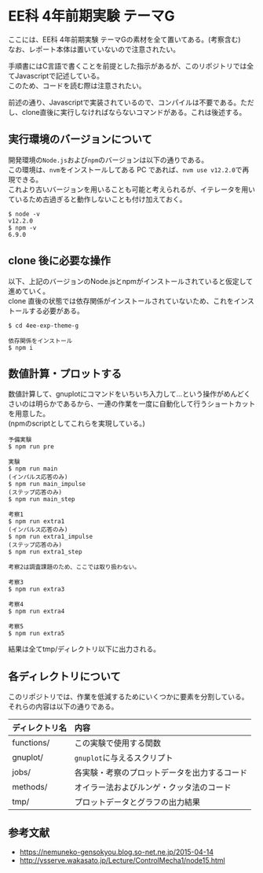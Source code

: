# EE科 4年前期実験 テーマG

ここには、EE科 4年前期実験 テーマGの素材を全て置いてある。(考察含む)  
なお、レポート本体は置いていないので注意されたい。

手順書にはC言語で書くことを前提とした指示があるが、このリポジトリでは全てJavascriptで記述している。  
このため、コードを読む際は注意されたい。

前述の通り、Javascriptで実装されているので、コンパイルは不要である。ただし、clone直後に実行しなければならないコマンドがある。これは後述する。

## 実行環境のバージョンについて

開発環境の`Node.js`および`npm`のバージョンは以下の通りである。  
この環境は、`nvm`をインストールしてある PC であれば、`nvm use v12.2.0`で再現できる。  
これより古いバージョンを用いることも可能と考えられるが、イテレータを用いているため古過ぎると動作しないことも付け加えておく。

```
$ node -v
v12.2.0
$ npm -v
6.9.0
```

## clone 後に必要な操作

以下、上記のバージョンのNode.jsとnpmがインストールされていると仮定して進めていく。  
clone 直後の状態では依存関係がインストールされていないため、これをインストールする必要がある。

```
$ cd 4ee-exp-theme-g

依存関係をインストール
$ npm i
```

## 数値計算・プロットする

数値計算して、gnuplotにコマンドをいちいち入力して...という操作がめんどくさいのは明らかであるから、一連の作業を一度に自動化して行うショートカットを用意した。  
(npmのscriptとしてこれらを実現している。)

```
予備実験
$ npm run pre

実験
$ npm run main
(インパルス応答のみ)
$ npm run main_impulse
(ステップ応答のみ)
$ npm run main_step

考察1
$ npm run extra1
(インパルス応答のみ)
$ npm run extra1_impulse
(ステップ応答のみ)
$ npm run extra1_step

考察2は調査課題のため、ここでは取り扱わない。

考察3
$ npm run extra3

考察4
$ npm run extra4

考察5
$ npm run extra5
```

結果は全てtmp/ディレクトリ以下に出力される。

## 各ディレクトリについて

このリポジトリでは、作業を低減するためにいくつかに要素を分割している。  
それらの内容は以下の通りである。

| ディレクトリ名 | 内容                                         |
| :------------- | :------------------------------------------- |
| functions/     | この実験で使用する関数                       |
| gnuplot/       | `gnuplot`に与えるスクリプト                  |
| jobs/          | 各実験・考察のプロットデータを出力するコード |
| methods/       | オイラー法およびルンゲ・クッタ法のコード     |
| tmp/           | プロットデータとグラフの出力結果             |

## 参考文献

- https://nemuneko-gensokyou.blog.so-net.ne.jp/2015-04-14
- http://ysserve.wakasato.jp/Lecture/ControlMecha1/node15.html
